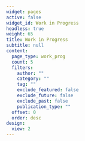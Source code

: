 ```yaml
---
widget: pages
active: false
widget_id: Work in Progress
headless: true
weight: 65
title: Work in Progress
subtitle: null
content:
  page_type: work_prog
  count: 5
  filters:
    author: ""
    category: ""
    tag: ""
    exclude_featured: false
    exclude_future: false
    exclude_past: false
    publication_type: ""
  offset: 0
  order: desc
design:
  view: 2
---
```

